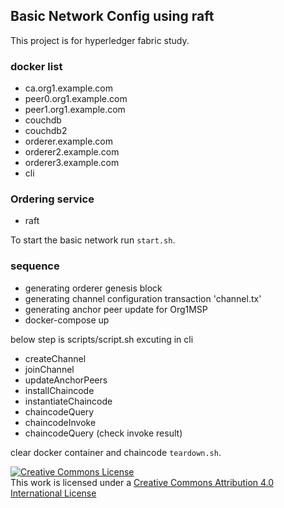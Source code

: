 ## Basic Network Config using raft

This project is for hyperledger fabric study.

### docker list
- ca.org1.example.com
- peer0.org1.example.com
- peer1.org1.example.com
- couchdb
- couchdb2
- orderer.example.com
- orderer2.example.com
- orderer3.example.com
- cli

### Ordering service
- raft

To start the basic network run ``start.sh``.

### sequence
- generating orderer genesis block
- generating channel configuration transaction 'channel.tx'
- generating anchor peer update for Org1MSP
- docker-compose up

below step is scripts/script.sh excuting in cli
- createChannel
- joinChannel
- updateAnchorPeers
- installChaincode
- instantiateChaincode
- chaincodeQuery
- chaincodeInvoke
- chaincodeQuery (check invoke result)

clear docker container and chaincode ``teardown.sh``.

<a rel="license" href="http://creativecommons.org/licenses/by/4.0/"><img alt="Creative Commons License" style="border-width:0" src="https://i.creativecommons.org/l/by/4.0/88x31.png" /></a><br />This work is licensed under a <a rel="license" href="http://creativecommons.org/licenses/by/4.0/">Creative Commons Attribution 4.0 International License</a>
